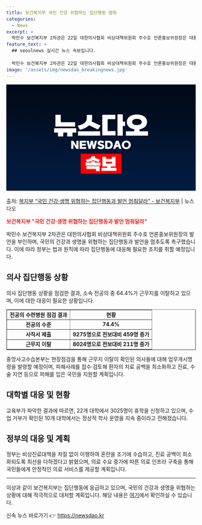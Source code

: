 ```yaml
---
title: 보건복지부 국민 건강 위협하는 집단행동 멈춰
categories:
  - News
excerpt: >
  박민수 보건복지부 2차관은 22일 대한의사협회 비상대책위원회 주수호 언론홍보위원장은 대통령이 국민을 버린 의…
feature_text: >
  ## seoulnews 실시간 뉴스 속보입니다.

  박민수 보건복지부 2차관은 22일 대한의사협회 비상대책위원회 주수호 언론홍보위원장은 대통령이 국민을 버린 의…
image: '/assets/img/newsdao_breakingnews.jpg'
---
```


![뉴스다오 속보](/assets/img/newsdao_breakingnews.jpg)

<p>출처: <a href="https://newsdao.kr/3207" rel="dofollow">복지부 “국민 건강·생명 위협하는 집단행동과 발언 멈춰달라” - 보건복지부</a> | 뉴스다오</p>

<b><span style="color: #ee2323;">보건복지부 "국민 건강·생명 위협하는 집단행동과 발언 멈춰달라"</span></b>

<p data-ke-size="size16">박민수 보건복지부 2차관은 대한의사협회 비상대책위원회 주수호 언론홍보위원장의 발언을 부인하며, 국민의 건강과 생명을 위협하는 집단행동과 발언을 멈추도록 촉구했습니다. 이에 따라 정부는 법과 원칙에 따라 집단행동에 대응해 필요한 조치를 취할 예정입니다.</p>

<h2 data-ke-size="size26">의사 집단행동 상황</h2>

<p data-ke-size="size16">의사 집단행동 상황을 점검한 결과, 소속 전공의 중 64.4%가 근무지를 이탈하고 있으며, 이에 대한 대응이 필요한 상황입니다.</p>

<table style="width: 100%;" border="1">
<tbody>
<tr>
<td style="text-align: center; height: 17px;"><b>전공의 수련병원 점검 결과</b></td>
<td style="text-align: center; height: 17px;"><b>현황</b></td>
</tr>
<tr>
<td style="text-align: center; height: 17px;"><b>전공의 수준</b></td>
<td style="text-align: center; height: 17px;"><b>74.4%</b></td>
</tr>
<tr>
<td style="text-align: center; height: 17px;"><b>사직서 제출</b></td>
<td style="text-align: center; height: 17px;"><b>9275명으로 전보대비 459명 증가</b></td>
</tr>
<tr>
<td style="text-align: center; height: 17px;"><b>근무지 이탈</b></td>
<td style="text-align: center; height: 17px;"><b>8024명으로 전보대비 211명 증가</b></td>
</tr>
</tbody>
</table>

<p data-ke-size="size16">중앙사고수습본부는 현장점검을 통해 근무지 이탈이 확인된 의사들에 대해 업무개시명령을 발령할 예정이며, 피해사례를 접수·검토해 환자의 치료 공백을 최소화하고 진료, 수술 지연 등으로 피해를 입은 국민을 지원할 계획입니다.</p>

<h2 data-ke-size="size26">대학별 대응 및 현황</h2>

<p data-ke-size="size16">교육부가 파악한 결과에 따르면, 22개 대학에서 3025명이 휴학을 신청하고 있으며, 수업 거부가 확인된 10개 대학에서는 정상적 학사 운영을 지속 중이라고 전해졌습니다.</p>

<h2 data-ke-size="size26">정부의 대응 및 계획</h2>

<p data-ke-size="size16">정부는 비상진료대책을 차질 없이 이행하여 혼란을 조기에 수습하고, 진료 공백이 최소화되도록 최선을 다하겠다고 밝혔으며, 의료 수요 증가에 따른 의료 인프라 구축을 통해 국민들에게 안정적인 의료 서비스를 제공할 계획입니다.</p>

<hr>

<p data-ke-size="size16">이상과 같이 보건복지부는 집단행동에 응급하고 있으며, 국민의 건강과 생명을 위협하는 상황에 대해 적극적으로 대처할 계획입니다. 해당 내용은 <a href="https://newsdao.kr/3207">여기</a>에서 확인하실 수 있습니다.</p> 

신속 뉴스 바로가기 👉 <a href="https://newsdao.kr" rel="dofollow">https://newsdao.kr</a>


